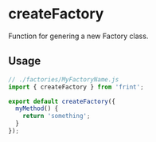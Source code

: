 # createFactory

Function for genering a new Factory class.

## Usage

```js
// ./factories/MyFactoryName.js
import { createFactory } from 'frint';

export default createFactory({
  myMethod() {
    return 'something';
  }
});
```
